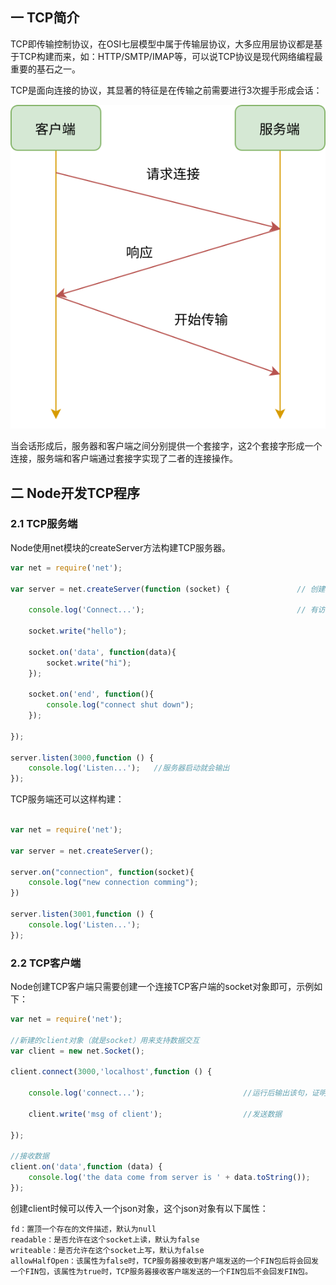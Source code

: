## 一 TCP简介

TCP即传输控制协议，在OSI七层模型中属于传输层协议，大多应用层协议都是基于TCP构建而来，如：HTTP/SMTP/IMAP等，可以说TCP协议是现代网络编程最重要的基石之一。  

TCP是面向连接的协议，其显著的特征是在传输之前需要进行3次握手形成会话： 

![](../images/node/node&tcp-01.svg)  

当会话形成后，服务器和客户端之间分别提供一个套接字，这2个套接字形成一个连接，服务端和客户端通过套接字实现了二者的连接操作。  

## 二 Node开发TCP程序

### 2.1 TCP服务端

Node使用net模块的createServer方法构建TCP服务器。
```js
var net = require('net');

var server = net.createServer(function (socket) {               // 创建一个套接字socket，作为参数传递给回调函数

    console.log('Connect...');                                  // 有访问就会输出

    socket.write("hello");

    socket.on('data', function(data){
        socket.write("hi");
    });
   
    socket.on('end', function(){
        console.log("connect shut down");
    });

});

server.listen(3000,function () {
    console.log('Listen...');   //服务器启动就会输出
});
```

TCP服务端还可以这样构建：
```js

var net = require('net');

var server = net.createServer();

server.on("connection", function(socket){
    console.log("new connection comming");
})

server.listen(3001,function () {
    console.log('Listen...');                              
});
```

### 2.2 TCP客户端

Node创建TCP客户端只需要创建一个连接TCP客户端的socket对象即可，示例如下：
```js
var net = require('net');

//新建的client对象（就是socket）用来支持数据交互
var client = new net.Socket();

client.connect(3000,'localhost',function () {

    console.log('connect...');                      //运行后输出该句，证明回调已经执行

    client.write('msg of client');                  //发送数据

});

//接收数据
client.on('data',function (data) {
    console.log('the data come from server is ' + data.toString());
});
```


创建client时候可以传入一个json对象，这个json对象有以下属性：
```
fd：置顶一个存在的文件描述，默认为null
readable：是否允许在这个socket上读，默认为false
writeable：是否允许在这个socket上写，默认为false
allowHalfOpen：该属性为false时，TCP服务器接收到客户端发送的一个FIN包后将会回发一个FIN包，该属性为true时，TCP服务器接收客户端发送的一个FIN包后不会回发FIN包。
``` 